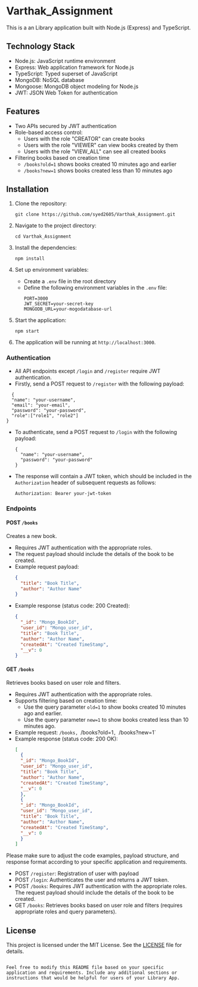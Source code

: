 # Varthak_Assignment

This is a an Library application built with Node.js (Express) and TypeScript.

## Technology Stack

- Node.js: JavaScript runtime environment 
- Express: Web application framework for Node.js 
- TypeScript: Typed superset of JavaScript 
- MongoDB: NoSQL database 
- Mongoose: MongoDB object modeling for Node.js 
- JWT: JSON Web Token for authentication

## Features

- Two APIs secured by JWT authentication
- Role-based access control:
  - Users with the role "CREATOR" can create books
  - Users with the role "VIEWER" can view books created by them
  - Users with the role "VIEW_ALL" can see all created books
- Filtering books based on creation time
  - `/books?old=1` shows books created 10 minutes ago and earlier
  - `/books?new=1` shows books created less than 10 minutes ago

## Installation

1. Clone the repository:
   ```
   git clone https://github.com/syed2605/Varthak_Assignment.git
   ```

2. Navigate to the project directory:
   ```
   cd Varthak_Assignment
   ```

3. Install the dependencies:
   ```
   npm install
   ```

4. Set up environment variables:
   - Create a `.env` file in the root directory
   - Define the following environment variables in the `.env` file:
     ```
     PORT=3000
     JWT_SECRET=your-secret-key
     MONGODB_URL=your-mogodatabase-url
     ```

5. Start the application:
   ```
   npm start
   ```

6. The application will be running at `http://localhost:3000`.

### Authentication

- All API endpoints except `/login` and `/register` require JWT authentication.
- Firstly, send a POST request to `/register` with the following payload:
```
  {
  "name": "your-username",
  "email": "your-email",
  "password": "your-password",
  "role":["role1", "role2"]
}
  ```
- To authenticate, send a POST request to `/login` with the following payload:
  ```
  {
    "name": "your-username",
    "password": "your-password"
  }
  ```
- The response will contain a JWT token, which should be included in the `Authorization` header of subsequent requests as follows:
  ```
  Authorization: Bearer your-jwt-token
  ```

### Endpoints

#### POST `/books`

Creates a new book.

- Requires JWT authentication with the appropriate roles.
- The request payload should include the details of the book to be created.
- Example request payload:
  ```json
  {
    "title": "Book Title",
    "author": "Author Name"
  }
  ```
- Example response (status code: 200 Created):
  ```json
  {
    "_id": "Mongo_BookId",
    "user_id": "Mongo_user_id",
    "title": "Book Title",
    "author": "Author Name",
    "createdAt": "Created TimeStamp",
    "__v": 0  
  }
  ```

#### GET `/books`

Retrieves books based on user role and filters.

- Requires JWT authentication with the appropriate roles.
- Supports filtering based on creation time:
  - Use the query parameter `old=1` to show books created 10 minutes ago and earlier.
  - Use the query parameter `new=1` to show books created less than 10 minutes ago.
- Example request: `/books, `/books?old=1`, `/books?new=1`
- Example response (status code: 200 OK):
  ```json
  [
    {
    "_id": "Mongo_BookId",
    "user_id": "Mongo_user_id",
    "title": "Book Title",
    "author": "Author Name",
    "createdAt": "Created TimeStamp",
    "__v": 0  
    },
    {
    "_id": "Mongo_BookId",
    "user_id": "Mongo_user_id",
    "title": "Book Title",
    "author": "Author Name",
    "createdAt": "Created TimeStamp",
    "__v": 0  
    }
  ]
  ```

Please make sure to adjust the code examples, payload structure, and response format according to your specific application and requirements.
- POST `/register`: Registration of user with payload
- POST `/login`: Authenticates the user and returns a JWT token.
- POST `/books`: 
    Requires JWT authentication with the appropriate roles.
    The request payload should include the details of the book to be created.
- GET `/books`: Retrieves books based on user role and filters (requires appropriate roles and query parameters).

## License

This project is licensed under the MIT License. See the [LICENSE](LICENSE) file for details.
```

Feel free to modify this README file based on your specific application and requirements. Include any additional sections or instructions that would be helpful for users of your Library App.

